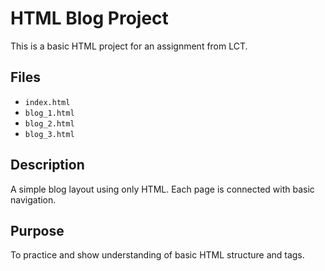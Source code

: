 # HTML Blog Project

This is a basic HTML project for an assignment from LCT.

## Files

- `index.html`
- `blog_1.html`
- `blog_2.html`
- `blog_3.html`

## Description

A simple blog layout using only HTML. Each page is connected with basic navigation.

## Purpose

To practice and show understanding of basic HTML structure and tags.
